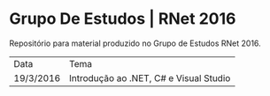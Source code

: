 # Grupo De Estudos | RNet 2016
Repositório para material produzido no Grupo de Estudos RNet 2016.

<table>
    <tr>
        <td>Data</td>
        <td>Tema</td>
    </tr>
    <tr>
        <td>19/3/2016</td>
        <td>Introdução ao .NET, C# e Visual Studio</td>
    </tr>
</table>
